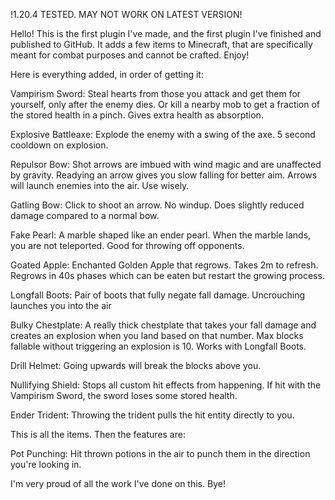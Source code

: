 !1.20.4 TESTED. MAY NOT WORK ON LATEST VERSION!

Hello! This is the first plugin I've made, and the first plugin I've finished and published to GitHub. It adds a few items to Minecraft, that are specifically meant for combat purposes and cannot be crafted. Enjoy!

Here is everything added, in order of getting it:

Vampirism Sword: Steal hearts from those you attack and get them for yourself, only after the enemy dies. Or kill a nearby mob to get a fraction of the stored health in a pinch. Gives extra health as absorption.

Explosive Battleaxe: Explode the enemy with a swing of the axe. 5 second cooldown on explosion.

Repulsor Bow: Shot arrows are imbued with wind magic and are unaffected by gravity. Readying an arrow gives you slow falling for better aim. Arrows will launch enemies into the air. Use wisely.

Gatling Bow: Click to shoot an arrow. No windup. Does slightly reduced damage compared to a normal bow.

Fake Pearl: A marble shaped like an ender pearl. When the marble lands, you are not teleported. Good for throwing off opponents.

Goated Apple: Enchanted Golden Apple that regrows. Takes 2m to refresh. Regrows in 40s phases which can be eaten but restart the growing process.

Longfall Boots: Pair of boots that fully negate fall damage. Uncrouching launches you into the air

Bulky Chestplate: A really thick chestplate that takes your fall damage and creates an explosion when you land based on that number. Max blocks fallable without triggering an explosion is 10. Works with Longfall Boots.

Drill Helmet: Going upwards will break the blocks above you.

Nullifying Shield: Stops all custom hit effects from happening. If hit with the Vampirism Sword, the sword loses some stored health.

Ender Trident: Throwing the trident pulls the hit entity directly to you.

This is all the items. Then the features are:

Pot Punching: Hit thrown potions in the air to punch them in the direction you're looking in.

I'm very proud of all the work I've done on this. Bye!
